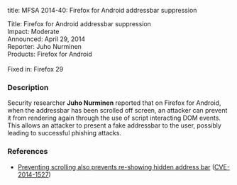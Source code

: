 title: MFSA 2014-40: Firefox for Android addressbar suppression

<p>
<span class="label">Title:</span>      Firefox for Android addressbar
suppression<br/>
<span class="label">Impact:</span>     Moderate<br/>
<span class="label">Announced:</span>  April 29, 2014<br/>
<span class="label">Reporter:</span>   Juho Nurminen<br/>
<span class="label">Products:</span>   Firefox for Android<br/>
<br/>
<span class="label">Fixed in:</span>   Firefox 29<br/>
</p>


<h3>Description</h3>

<p>Security researcher <strong>Juho Nurminen</strong> reported that on Firefox
for Android, when the addressbar has been scrolled off screen, an attacker can
prevent it from rendering again through the use of script interacting DOM
events. This allows an attacker to present a fake addressbar to the user,
possibly leading to successful phishing attacks.
</p>

<h3>References</h3>

<ul>
  <li><a href="https://bugzilla.mozilla.org/show_bug.cgi?id=960146">
       Preventing scrolling also prevents re-showing hidden address bar</a> (<a href="http://cve.mitre.org/cgi-bin/cvename.cgi?name=CVE-2014-1527" class="ex-ref">CVE-2014-1527</a>)</li>
</ul>



